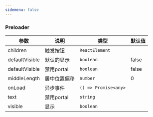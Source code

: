 ```yaml
---
sidemenu: false
---
```


### Preloader

| 参数	|说明	|类型	|默认值
| --- | --- | --- | ---
| children | 触发按钮 | `ReactElement` |
| defaultVisible | 默认的显示 | `boolean` | false
| defaultVisible | 禁用portal | `boolean` | false
| middleLength | 居中位置偏移 | `number` | 0
| onLoad | 异步事件 | `() => Promise<any>` |
| text | 禁用portal | `string` |
| visible | 显示 | `boolean` |
